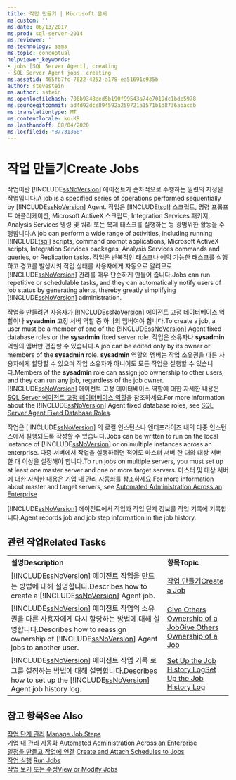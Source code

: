 ```yaml
---
title: 작업 만들기 | Microsoft 문서
ms.custom: ''
ms.date: 06/13/2017
ms.prod: sql-server-2014
ms.reviewer: ''
ms.technology: ssms
ms.topic: conceptual
helpviewer_keywords:
- jobs [SQL Server Agent], creating
- SQL Server Agent jobs, creating
ms.assetid: 465fb7fc-7622-4252-a178-ea51691c935b
author: stevestein
ms.author: sstein
ms.openlocfilehash: 706b9348eed5b190f99543a74e7019dc1bde5978
ms.sourcegitcommit: ad4d92dce894592a259721a1571b1d8736abacdb
ms.translationtype: MT
ms.contentlocale: ko-KR
ms.lasthandoff: 08/04/2020
ms.locfileid: "87731368"
---
```

# <a name="create-jobs"></a><span data-ttu-id="48914-102">작업 만들기</span><span class="sxs-lookup"><span data-stu-id="48914-102">Create Jobs</span></span>
  <span data-ttu-id="48914-103">작업이란 [!INCLUDE[ssNoVersion](../../includes/ssnoversion-md.md)] 에이전트가 순차적으로 수행하는 일련의 지정된 작업입니다.</span><span class="sxs-lookup"><span data-stu-id="48914-103">A job is a specified series of operations performed sequentially by [!INCLUDE[ssNoVersion](../../includes/ssnoversion-md.md)] Agent.</span></span> <span data-ttu-id="48914-104">작업은 [!INCLUDE[tsql](../../includes/tsql-md.md)] 스크립트, 명령 프롬프트 애플리케이션, Microsoft ActiveX 스크립트, Integration Services 패키지, Analysis Services 명령 및 쿼리 또는 복제 태스크를 실행하는 등 광범위한 활동을 수행합니다.</span><span class="sxs-lookup"><span data-stu-id="48914-104">A job can perform a wide range of activities, including running [!INCLUDE[tsql](../../includes/tsql-md.md)] scripts, command prompt applications, Microsoft ActiveX scripts, Integration Services packages, Analysis Services commands and queries, or Replication tasks.</span></span> <span data-ttu-id="48914-105">작업은 반복적인 태스크나 예약 가능한 태스크를 실행하고 경고를 발생시켜 작업 상태를 사용자에게 자동으로 알리므로 [!INCLUDE[ssNoVersion](../../includes/ssnoversion-md.md)] 관리를 매우 단순하게 만들어 줍니다.</span><span class="sxs-lookup"><span data-stu-id="48914-105">Jobs can run repetitive or schedulable tasks, and they can automatically notify users of job status by generating alerts, thereby greatly simplifying [!INCLUDE[ssNoVersion](../../includes/ssnoversion-md.md)] administration.</span></span>  
  
 <span data-ttu-id="48914-106">작업을 만들려면 사용자가 [!INCLUDE[ssNoVersion](../../includes/ssnoversion-md.md)] 에이전트 고정 데이터베이스 역할이나 **sysadmin** 고정 서버 역할 중 하나의 멤버여야 합니다.</span><span class="sxs-lookup"><span data-stu-id="48914-106">To create a job, a user must be a member of one of the [!INCLUDE[ssNoVersion](../../includes/ssnoversion-md.md)] Agent fixed database roles or the **sysadmin** fixed server role.</span></span> <span data-ttu-id="48914-107">작업은 소유자나 **sysadmin** 역할의 멤버만 편집할 수 있습니다.</span><span class="sxs-lookup"><span data-stu-id="48914-107">A job can be edited only by its owner or members of the **sysadmin** role.</span></span> <span data-ttu-id="48914-108">**sysadmin** 역할의 멤버는 작업 소유권을 다른 사용자에게 할당할 수 있으며 작업 소유자가 아니어도 모든 작업을 실행할 수 있습니다.</span><span class="sxs-lookup"><span data-stu-id="48914-108">Members of the **sysadmin** role can assign job ownership to other users, and they can run any job, regardless of the job owner.</span></span> <span data-ttu-id="48914-109">[!INCLUDE[ssNoVersion](../../includes/ssnoversion-md.md)] 에이전트 고정 데이터베이스 역할에 대한 자세한 내용은 [SQL Server 에이전트 고정 데이터베이스 역할](sql-server-agent-fixed-database-roles.md)을 참조하세요.</span><span class="sxs-lookup"><span data-stu-id="48914-109">For more information about the [!INCLUDE[ssNoVersion](../../includes/ssnoversion-md.md)] Agent fixed database roles, see [SQL Server Agent Fixed Database Roles](sql-server-agent-fixed-database-roles.md).</span></span>  
  
 <span data-ttu-id="48914-110">작업은 [!INCLUDE[ssNoVersion](../../includes/ssnoversion-md.md)] 의 로컬 인스턴스나 엔터프라이즈 내의 다중 인스턴스에서 실행되도록 작성할 수 있습니다.</span><span class="sxs-lookup"><span data-stu-id="48914-110">Jobs can be written to run on the local instance of [!INCLUDE[ssNoVersion](../../includes/ssnoversion-md.md)] or on multiple instances across an enterprise.</span></span> <span data-ttu-id="48914-111">다중 서버에서 작업을 실행하려면 적어도 마스터 서버 한 대와 대상 서버 한 대 이상을 설정해야 합니다.</span><span class="sxs-lookup"><span data-stu-id="48914-111">To run jobs on multiple servers, you must set up at least one master server and one or more target servers.</span></span> <span data-ttu-id="48914-112">마스터 및 대상 서버에 대한 자세한 내용은 [기업 내 관리 자동화](automated-administration-across-an-enterprise.md)를 참조하세요.</span><span class="sxs-lookup"><span data-stu-id="48914-112">For more information about master and target servers, see [Automated Administration Across an Enterprise](automated-administration-across-an-enterprise.md)</span></span>  
  
 [!INCLUDE[ssNoVersion](../../includes/ssnoversion-md.md)] <span data-ttu-id="48914-113">에이전트에서 작업과 작업 단계 정보를 작업 기록에 기록합니다.</span><span class="sxs-lookup"><span data-stu-id="48914-113">Agent records job and job step information in the job history.</span></span>  
  
## <a name="related-tasks"></a><span data-ttu-id="48914-114">관련 작업</span><span class="sxs-lookup"><span data-stu-id="48914-114">Related Tasks</span></span>  
  
|||  
|-|-|  
|<span data-ttu-id="48914-115">**설명**</span><span class="sxs-lookup"><span data-stu-id="48914-115">**Description**</span></span>|<span data-ttu-id="48914-116">**항목**</span><span class="sxs-lookup"><span data-stu-id="48914-116">**Topic**</span></span>|  
|<span data-ttu-id="48914-117">[!INCLUDE[ssNoVersion](../../includes/ssnoversion-md.md)] 에이전트 작업을 만드는 방법에 대해 설명합니다.</span><span class="sxs-lookup"><span data-stu-id="48914-117">Describes how to create a [!INCLUDE[ssNoVersion](../../includes/ssnoversion-md.md)] Agent job.</span></span>|[<span data-ttu-id="48914-118">작업 만들기</span><span class="sxs-lookup"><span data-stu-id="48914-118">Create a Job</span></span>](create-a-job.md)|  
|<span data-ttu-id="48914-119">[!INCLUDE[ssNoVersion](../../includes/ssnoversion-md.md)] 에이전트 작업의 소유권을 다른 사용자에게 다시 할당하는 방법에 대해 설명합니다.</span><span class="sxs-lookup"><span data-stu-id="48914-119">Describes how to reassign ownership of [!INCLUDE[ssNoVersion](../../includes/ssnoversion-md.md)] Agent jobs to another user.</span></span>|[<span data-ttu-id="48914-120">Give Others Ownership of a Job</span><span class="sxs-lookup"><span data-stu-id="48914-120">Give Others Ownership of a Job</span></span>](give-others-ownership-of-a-job.md)|  
|<span data-ttu-id="48914-121">[!INCLUDE[ssNoVersion](../../includes/ssnoversion-md.md)] 에이전트 작업 기록 로그를 설정하는 방법에 대해 설명합니다.</span><span class="sxs-lookup"><span data-stu-id="48914-121">Describes how to set up the [!INCLUDE[ssNoVersion](../../includes/ssnoversion-md.md)] Agent job history log.</span></span>|[<span data-ttu-id="48914-122">Set Up the Job History Log</span><span class="sxs-lookup"><span data-stu-id="48914-122">Set Up the Job History Log</span></span>](set-up-the-job-history-log.md)|  
  
## <a name="see-also"></a><span data-ttu-id="48914-123">참고 항목</span><span class="sxs-lookup"><span data-stu-id="48914-123">See Also</span></span>  
 <span data-ttu-id="48914-124">[작업 단계 관리](manage-job-steps.md) </span><span class="sxs-lookup"><span data-stu-id="48914-124">[Manage Job Steps](manage-job-steps.md) </span></span>  
 <span data-ttu-id="48914-125">[기업 내 관리 자동화](automated-administration-across-an-enterprise.md) </span><span class="sxs-lookup"><span data-stu-id="48914-125">[Automated Administration Across an Enterprise](automated-administration-across-an-enterprise.md) </span></span>  
 <span data-ttu-id="48914-126">[일정을 만들고 작업에 연결](create-and-attach-schedules-to-jobs.md) </span><span class="sxs-lookup"><span data-stu-id="48914-126">[Create and Attach Schedules to Jobs](create-and-attach-schedules-to-jobs.md) </span></span>  
 <span data-ttu-id="48914-127">[작업 실행](run-jobs.md) </span><span class="sxs-lookup"><span data-stu-id="48914-127">[Run Jobs](run-jobs.md) </span></span>  
 [<span data-ttu-id="48914-128">작업 보기 또는 수정</span><span class="sxs-lookup"><span data-stu-id="48914-128">View or Modify Jobs</span></span>](view-or-modify-jobs.md)  
  
  
